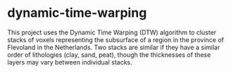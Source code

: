 # dynamic-time-warping

This project uses the Dynamic Time Warping (DTW) algorithm to cluster stacks of voxels representing the subsurface of a region in the province of Flevoland in the Netherlands. 
Two stacks are similar if they have a similar order of lithologies (clay, sand, peat), though the thicknesses of these layers may vary between individual stacks.

